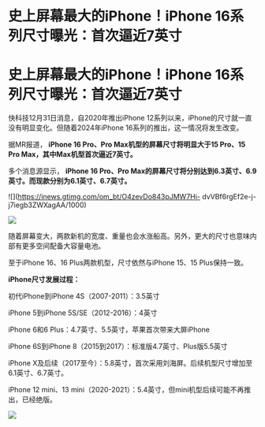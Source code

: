# 史上屏幕最大的iPhone！iPhone 16系列尺寸曝光：首次逼近7英寸

# 史上屏幕最大的iPhone！iPhone 16系列尺寸曝光：首次逼近7英寸

快科技12月31日消息，自2020年推出iPhone 12系列以来，iPhone的尺寸就一直没有明显变化。但随着2024年iPhone
16系列的推出，这一情况将发生改变。

据MR报道， **iPhone 16 Pro、Pro Max机型的屏幕尺寸将明显大于15 Pro、15 Pro Max，其中Max机型首次逼近7英寸。**

多个消息源显示， **iPhone 16 Pro、Pro Max的屏幕尺寸将分别达到6.3英寸、6.9英寸。而现款分别为6.1英寸、6.7英寸。**

![](https://inews.gtimg.com/om_bt/O4zevDo843pJMW7Hj-
dvVBf6rgEf2e-j-j7iegb3ZWXagAA/1000)

![](https://inews.gtimg.com/om_bt/O8Y7SvkXBkriIHb8PjEGqBhkyJZAHaxn8EgGHJmKRcYBEAA/1000)

随着屏幕变大，两款新机的宽度、重量也会水涨船高。另外，更大的尺寸也意味内部有更多空间配备大容量电池。

至于iPhone 16、16 Plus两款机型，尺寸依然与iPhone 15、15 Plus保持一致。

**iPhone尺寸发展过程：**

初代iPhone到iPhone 4S（2007-2011）：3.5英寸

iPhone 5到iPhone 5S/SE（2012-2016）：4英寸

iPhone 6和6 Plus：4.7英寸、5.5英寸，苹果首次带来大屏iPhone

iPhone 6S到iPhone 8（2015到2017）：标准版4.7英寸、Plus版5.5英寸

iPhone X及后续（2017至今）：5.8英寸，首次采用刘海屏。后续机型尺寸增加至6.1英寸、6.7英寸。

iPhone 12 mini、13 mini（2020-2021）：5.4英寸，但mini机型后续可能不再推出，已经绝版。

![](https://inews.gtimg.com/om_bt/OJSVrds3wpSu43RHDSGzuHan77CtQmV8tbwDU8Ek2VFpAAA/1000)

